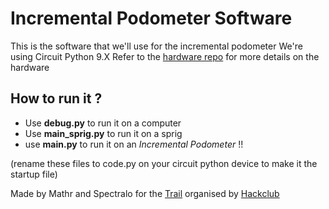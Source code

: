 # Incremental Podometer Software

This is the software that we'll use for the incremental podometer
We're using Circuit Python 9.X
Refer to the [hardware repo](https://github.com/Spectralo/IncrementalPodometerHardware) for more details on the hardware

## How to run it ?

- Use **debug.py** to run it on a computer
- Use **main_sprig.py** to run it on a sprig
- use **main.py** to run it on an _Incremental Podometer_ !!

(rename these files to code.py on your circuit python device to make it the startup file)

Made by Mathr and Spectralo for the [Trail](https://trail.hackclub.com) organised by [Hackclub](https://hackclub.com/)
